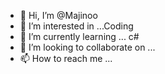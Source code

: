 - 👋 Hi, I’m @Majinoo
- 👀 I’m interested in ...Coding
- 🌱 I’m currently learning ... c#
- 💞️ I’m looking to collaborate on ...
- 📫 How to reach me ...

<!---
Majinoo/Majinoo is a ✨ special ✨ repository because its `README.md` (this file) appears on your GitHub profile.
You can click the Preview link to take a look at your changes.
--->
